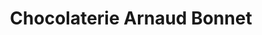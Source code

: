 ---
title: "Chocolaterie Arnaud Bonnet"
url: /challes-les-eaux/chocolaterie-arnaud-bonnet/
shop: pâtisserie
---